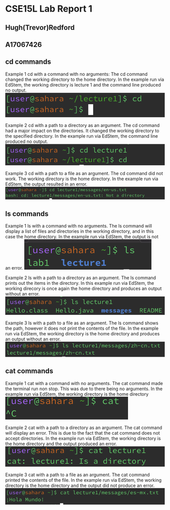 # CSE15L Lab Report 1
## Hugh(Trevor)Redford
## A17067426

## cd commands

Example 1 cd with a command with no arguments: The cd command changed the working directory to the home directory. In the example run via EdStem, the working directory is lecture 1 and the command line produced no output. 
![image](https://github.com/tredford1412/cse15l-lab-reports/blob/main/Screen%20Shot%202024-01-16%20at%206.36.09%20PM.png)

Example 2 cd with a path to a directory as an argument. The cd command had a major impact on the directories. It changed the working directory to the specified directory. In the example run via EdStem, the command line produced no output.
![image](https://github.com/tredford1412/cse15l-lab-reports/blob/main/Screen%20Shot%202024-01-16%20at%206.35.47%20PM.png)

Example 3 cd with a path to a file as an argument. The cd command did not work. The working directory is the home directory. In the example run via EdStem, the output resulted in an error. 
![image](https://github.com/tredford1412/cse15l-lab-reports/blob/main/Screen%20Shot%202024-01-16%20at%206.36.52%20PM.png)

## ls commands

Example 1 ls with a command with no arguments. The ls command will display a list of files and directories in the working directory, and in this case the home directory. In the example run via EdStem, the output is not an error.
![image](https://github.com/tredford1412/cse15l-lab-reports/blob/main/Screen%20Shot%202024-01-16%20at%206.55.32%20PM.png)

Example 2 ls with a path to a directory as an argument. The ls command prints out the items in the directory. In this example run via EdStem, the working direcory is once again the home directory and produces an output without an error.
![image](https://github.com/tredford1412/cse15l-lab-reports/blob/main/Screen%20Shot%202024-01-16%20at%206.13.58%20PM.png)

Example 3 ls with a path to a file as an argument. The ls command shows the path, however it does not print the contents of the file. In the example run via EdStem, the working directory is the home directory and produces an output without an error.
![image](https://github.com/tredford1412/cse15l-lab-reports/blob/main/Screen%20Shot%202024-01-16%20at%206.13.34%20PM.png)
## cat commands

Example 1 cat with a command with no arguments. The cat command made the terminal run non stop. This was due to there being no arguments. In the example run via EdStem, the working directory is the home directory
![image](https://github.com/tredford1412/cse15l-lab-reports/blob/main/Screen%20Shot%202024-01-16%20at%206.19.21%20PM.png)

Example 2 cat with a path to a directory as an argument. The cat command will display an error. This is due to the fact that the cat command does not accept directories. In the example run via EdStem, the working directory is the home directory and the output produced an error. 
![image](https://github.com/tredford1412/cse15l-lab-reports/blob/main/Screen%20Shot%202024-01-16%20at%206.34.56%20PM.png)

Example 3 cat with a path to a file as an argument. The cat command printed the contents of the file. In the example run via EdStem, the working directory is the home directory and the output did not produce an error. 
![image](https://github.com/tredford1412/cse15l-lab-reports/blob/main/Screen%20Shot%202024-01-16%20at%206.20.01%20PM.png)
